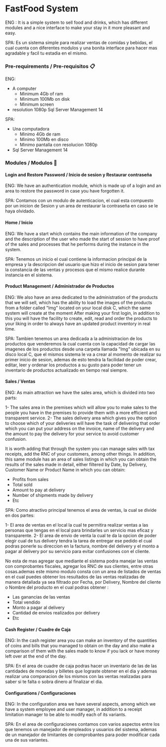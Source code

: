 
# FastFood System
ENG :
It is a simple system to sell food and drinks, which has different modules and a nice interface to make your stay in it more pleasant and easy.

SPA:
Es un sistema simple para realizar ventas de comidas y bebidas, el cual cuenta con diferentes modulos y una bonita interface para hacer mas agradable y facil tu estadia en el mismo.

### Pre-requirements  / Pre-requisitos 📋
ENG:
 - A computer  
	 - Minimum 4Gb of ram  
	 - Minimum 100Mb on disk  
	 - Minimum screen
 - resolution 1080p Sql Server Management 14

SPA:

 - Una computadora  
	 - Minimo 4Gb de ram  
	 - Minimo 100Mb en disco  
	 - Minimo pantalla con resolucion 1080p
 - Sql Server Management 14

### Modules / Modulos 🔧
#### Login and Restore Password / Inicio de sesion y Restaurar contraseña 
ENG:
We have an authentication module, which is made up of a login and an area to restore the password in case you have forgotten it.

SPA:
Contamos con un modulo de autenticacion, el cual esta compuesto por un inicion de Sesion y un area de restaurar la contraseña en caso se le haya olvidado.

#### Home / Inicio
ENG:
We have a start which contains the main information of the company and the description of the user who made the start of session to have proof of the sales and processes that he performs during the instance in the system.

SPA:
Tenemos un inicio el cual contiene la informacion principal de la empresa y la descripcion del usuario que hizo el inicio de sesion para tener la constancia de las ventas y procesos que el mismo realice durante instancia en el sistema.

#### Product Management / Administrador de Productos
ENG:
We also have an area dedicated to the administration of the products that we will sell, which has the ability to load the images of the products from a folder called "Img" located on your local disk C, which the same system will create at the moment After making your first login, in addition to this you will have the facility to create, edit, read and order the products to your liking in order to always have an updated product inventory in real time.

SPA:
Tambien tenemos un area dedicada a la administracion de los productos que venderemos la cual cuenta con la capacidad de cargar las imagenes de los productos desde una carpeta llamada "Img" ubicada en su disco local C, que el mismos sistema le va a crear al momento de realizar su primer inicio de sesion, ademas de esto tendra la facilidad de poder crear, editar, leer y ordenar los productos a su gusto para poder tener un inventario de productos actualizado en tiempo real siempre.

#### Sales / Ventas
ENG:
As main attraction we have the sales area, which is divided into two parts:

1- The sales area in the premises which will allow you to make sales to the people you have in the premises to provide them with a more efficient and transparent service.
2- The sales delivery area which gives you the option to choose which of your deliveries will have the task of delivering that order which you can put your address on the invoice, name of the delivery and the amount to pay the delivery for your service to avoid customer confusion.

It is worth adding that through the system you can manage sales with tax receipts, add the RNC of your customers, among other things. In addition, this same module has an area of ​​sales listings in which you can obtain the results of the sales made in detail, either filtered by Date, by Delivery, Customer Name or Product Name in which you can obtain:
 - Profits from sales 
 - Total sold 
 - Amount to pay at delivery 
 - Number of shipments made by delivery 
 - Etc

SPA:
Como atractivo principal tenemos el area de ventas, la cual se divide en dos partes:

1- El area de ventas en el local la cual te permitira realizar ventas a las personas que tengas en el local para brindarles un servicio mas eficaz y transparente.
2- El area de envio de venta la cual te da la opcion de poder elegir cual de tus delivery tendra la tarea de entregar ese pedido el cual podras ponerle su direccion en la factura, nombre del delivery y el monto a pagar al delivery por su servicio para evitar confusiones con el cliente.

No esta de mas agregar que mediante el sistema podra manejar las ventas con comprobantes fiscales, agregar los RNC de sus clientes, entre otras cosas.ademas este mismo modulo consta con un area de listados de ventas en el cual puedes obtener los resultados de las ventas realizadas de manera detallada  ya sea filtrado por Fecha, por Delivery, Nombre del cliente o Nombre del producto en el cual podras obtener :
 - Las ganancias de las ventas 
 - Total vendido 
 - Monto a pagar al delivery
 - Cantidad de envios realizados por delivery 
 - Etc

#### Cash Register / Cuadre de Caja
ENG:
In the cash register area you can make an inventory of the quantities of coins and bills that you managed to obtain on the day and also make a comparison of them with the sales made to know if you lack or have money left over at the end of the day.

SPA:
En el area de cuadre de caja podras hacer un inventario de las de las cantidades de monedas y billetes que lograste obtener en el dia y ademas realizar una comparacion de los mismos con las ventas realizadas para saber si te falta o sobra dinero al finalizar el dia.

#### Configurations / Configuraciones
ENG:
In the configuration area we have several aspects, among which we have a system employee and user manager, in addition to a receipt limitation manager to be able to modify each of its variants.

SPA:
En el area de configuraciones contamos con varios aspectos entre los que tenemos un manejador de empleados y usuarios del sistema,  ademas de un manejador de limitantes de comprobantes para poder modificar cada una de sus variantes.
